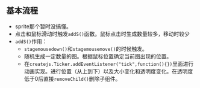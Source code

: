 ## 基本流程
* sprite那个暂时没搞懂。
* 点击和鼠标滑动时触发`addS()`函数。鼠标点击时生成数量较多，移动时较少
* `addS()`作用：
    * `stagemousedown()`和`stagemousemove()`的时候触发。
    * 随机生成一定数量的图。根据鼠标位置确定当前图出现的位置。
    * 在`createjs.Ticker.addEventListener("tick",function(){})`里面进行动画实现。进行位置（从上到下）以及大小变化和透明度变化。在透明度低于0后直接`removeChild()`删除子组件。
